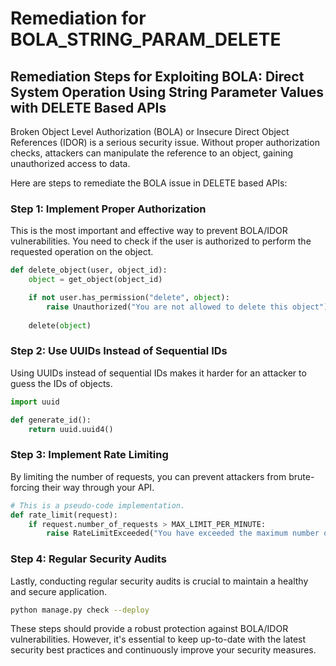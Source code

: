 # Remediation for BOLA_STRING_PARAM_DELETE

## Remediation Steps for Exploiting BOLA: Direct System Operation Using String Parameter Values with DELETE Based APIs

Broken Object Level Authorization (BOLA) or Insecure Direct Object References (IDOR) is a serious security issue. Without proper authorization checks, attackers can manipulate the reference to an object, gaining unauthorized access to data.

Here are steps to remediate the BOLA issue in DELETE based APIs:

### Step 1: Implement Proper Authorization

This is the most important and effective way to prevent BOLA/IDOR vulnerabilities. You need to check if the user is authorized to perform the requested operation on the object.

```python
def delete_object(user, object_id):
    object = get_object(object_id)

    if not user.has_permission("delete", object):
        raise Unauthorized("You are not allowed to delete this object")
    
    delete(object)
```

### Step 2: Use UUIDs Instead of Sequential IDs

Using UUIDs instead of sequential IDs makes it harder for an attacker to guess the IDs of objects.

```python
import uuid

def generate_id():
    return uuid.uuid4()
```

### Step 3: Implement Rate Limiting

By limiting the number of requests, you can prevent attackers from brute-forcing their way through your API.

```python
# This is a pseudo-code implementation.
def rate_limit(request):
    if request.number_of_requests > MAX_LIMIT_PER_MINUTE:
        raise RateLimitExceeded("You have exceeded the maximum number of requests per minute.")
```

### Step 4: Regular Security Audits

Lastly, conducting regular security audits is crucial to maintain a healthy and secure application. 

```bash
python manage.py check --deploy
```

These steps should provide a robust protection against BOLA/IDOR vulnerabilities. However, it's essential to keep up-to-date with the latest security best practices and continuously improve your security measures.